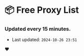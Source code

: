 # :package: Free Proxy List
### Updated every 15 minutes.

- Last updated: `2024-10-26 23:51`

:heart:
